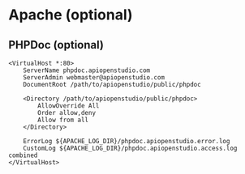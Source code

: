 Apache (optional)
=================

PHPDoc (optional)
-----------------

    <VirtualHost *:80>
        ServerName phpdoc.apiopenstudio.com
        ServerAdmin webmaster@apiopenstudio.com
        DocumentRoot /path/to/apiopenstudio/public/phpdoc
        
        <Directory /path/to/apiopenstudio/public/phpdoc>
            AllowOverride All
            Order allow,deny
            Allow from all
        </Directory>
    
        ErrorLog ${APACHE_LOG_DIR}/phpdoc.apiopenstudio.error.log
        CustomLog ${APACHE_LOG_DIR}/phpdoc.apiopenstudio.access.log combined
    </VirtualHost>
